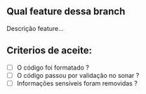 ## Qual feature dessa branch
Descrição feature...

## Criterios de aceite:

- [ ] O código foi formatado ?
- [ ] O código passou por validação no sonar ?
- [ ] Informações sensíveis foram removidas ?